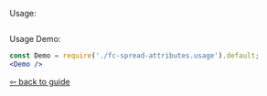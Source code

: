 Usage:
```jsx { "filePath": "./fc-spread-attributes.usage.tsx" }
```

Usage Demo:
```jsx
const Demo = require('./fc-spread-attributes.usage').default;
<Demo />
```

[⇦ back to guide](https://github.com/piotrwitek/react-redux-typescript-guide#--spread-attributes-link)
